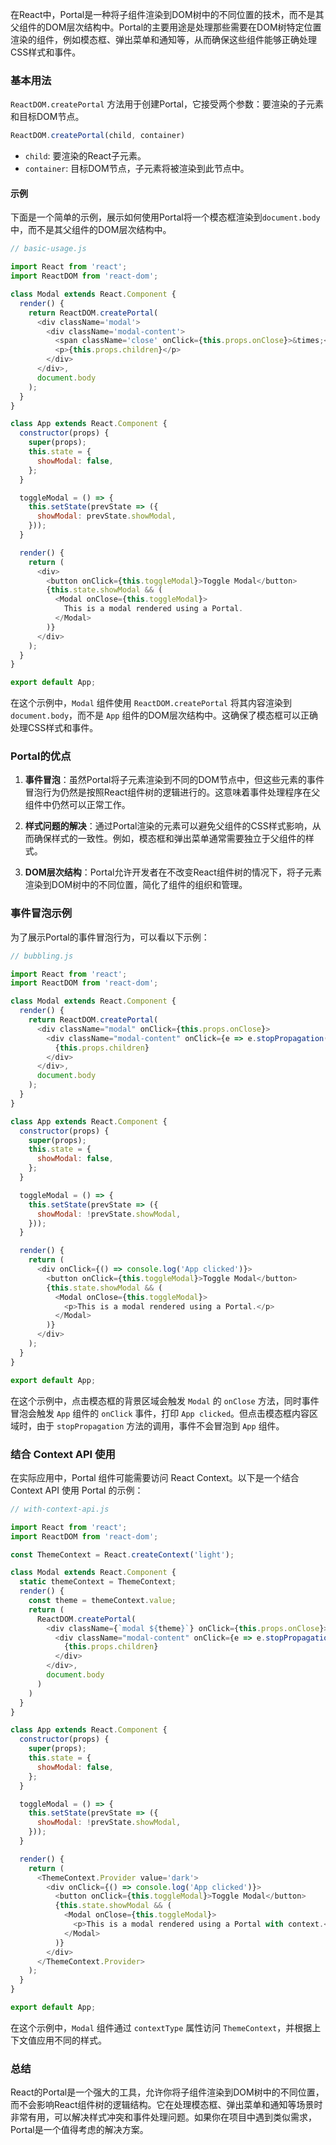 在React中，Portal是一种将子组件渲染到DOM树中的不同位置的技术，而不是其父组件的DOM层次结构中。Portal的主要用途是处理那些需要在DOM树特定位置渲染的组件，例如模态框、弹出菜单和通知等，从而确保这些组件能够正确处理CSS样式和事件。

### 基本用法

`ReactDOM.createPortal` 方法用于创建Portal，它接受两个参数：要渲染的子元素和目标DOM节点。

```javascript
ReactDOM.createPortal(child, container)
```

- `child`: 要渲染的React子元素。
- `container`: 目标DOM节点，子元素将被渲染到此节点中。

#### 示例

下面是一个简单的示例，展示如何使用Portal将一个模态框渲染到`document.body`中，而不是其父组件的DOM层次结构中。

```javascript
// basic-usage.js

import React from 'react';
import ReactDOM from 'react-dom';

class Modal extends React.Component {
  render() {
    return ReactDOM.createPortal(
      <div className='modal'>
        <div className='modal-content'>
          <span className='close' onClick={this.props.onClose}>&times;</span>
          <p>{this.props.children}</p>
        </div>
      </div>,
      document.body
    );
  }
}

class App extends React.Component {
  constructor(props) {
    super(props);
    this.state = {
      showModal: false,
    };
  }

  toggleModal = () => {
    this.setState(prevState => ({
      showModal: prevState.showModal,
    }));
  }

  render() {
    return (
      <div>
        <button onClick={this.toggleModal}>Toggle Modal</button>
        {this.state.showModal && (
          <Modal onClose={this.toggleModal}>
            This is a modal rendered using a Portal.
          </Modal>
        )}
      </div>
    );
  }
}

export default App;
```

在这个示例中，`Modal` 组件使用 `ReactDOM.createPortal` 将其内容渲染到 `document.body`，而不是 `App` 组件的DOM层次结构中。这确保了模态框可以正确处理CSS样式和事件。

### Portal的优点

1. **事件冒泡**：虽然Portal将子元素渲染到不同的DOM节点中，但这些元素的事件冒泡行为仍然是按照React组件树的逻辑进行的。这意味着事件处理程序在父组件中仍然可以正常工作。

2. **样式问题的解决**：通过Portal渲染的元素可以避免父组件的CSS样式影响，从而确保样式的一致性。例如，模态框和弹出菜单通常需要独立于父组件的样式。

3. **DOM层次结构**：Portal允许开发者在不改变React组件树的情况下，将子元素渲染到DOM树中的不同位置，简化了组件的组织和管理。

### 事件冒泡示例

为了展示Portal的事件冒泡行为，可以看以下示例：

```javascript
// bubbling.js

import React from 'react';
import ReactDOM from 'react-dom';

class Modal extends React.Component {
  render() {
    return ReactDOM.createPortal(
      <div className="modal" onClick={this.props.onClose}>
        <div className="modal-content" onClick={e => e.stopPropagation()}>
          {this.props.children}
        </div>
      </div>,
      document.body
    );
  }
}

class App extends React.Component {
  constructor(props) {
    super(props);
    this.state = {
      showModal: false,
    };
  }

  toggleModal = () => {
    this.setState(prevState => ({
      showModal: !prevState.showModal,
    }));
  }

  render() {
    return (
      <div onClick={() => console.log('App clicked')}>
        <button onClick={this.toggleModal}>Toggle Modal</button>
        {this.state.showModal && (
          <Modal onClose={this.toggleModal}>
            <p>This is a modal rendered using a Portal.</p>
          </Modal>
        )}
      </div>
    );
  }
}

export default App;
```

在这个示例中，点击模态框的背景区域会触发 `Modal` 的 `onClose` 方法，同时事件冒泡会触发 `App` 组件的 `onClick` 事件，打印 `App clicked`。但点击模态框内容区域时，由于 `stopPropagation` 方法的调用，事件不会冒泡到 `App` 组件。

### 结合 Context API 使用

在实际应用中，Portal 组件可能需要访问 React Context。以下是一个结合 Context API 使用 Portal 的示例：

```javascript
// with-context-api.js

import React from 'react';
import ReactDOM from 'react-dom';

const ThemeContext = React.createContext('light');

class Modal extends React.Component {
  static themeContext = ThemeContext;
  render() {
    const theme = themeContext.value;
    return (
      ReactDOM.createPortal(
        <div className={`modal ${theme}`} onClick={this.props.onClose}>
          <div className="modal-content" onClick={e => e.stopPropagation()}>
            {this.props.children}
          </div>
        </div>,
        document.body
      )
    )
  }
}

class App extends React.Component {
  constructor(props) {
    super(props);
    this.state = {
      showModal: false,
    };
  }

  toggleModal = () => {
    this.setState(prevState => ({
      showModal: !prevState.showModal,
    }));
  }

  render() {
    return (
      <ThemeContext.Provider value='dark'>
        <div onClick={() => console.log('App clicked')}>
          <button onClick={this.toggleModal}>Toggle Modal</button>
          {this.state.showModal && (
            <Modal onClose={this.toggleModal}>
              <p>This is a modal rendered using a Portal with context.</p>
            </Modal>
          )}
        </div>
      </ThemeContext.Provider>
    );
  }
}

export default App;
```

在这个示例中，`Modal` 组件通过 `contextType` 属性访问 `ThemeContext`，并根据上下文值应用不同的样式。

### 总结

React的Portal是一个强大的工具，允许你将子组件渲染到DOM树中的不同位置，而不会影响React组件树的逻辑结构。它在处理模态框、弹出菜单和通知等场景时非常有用，可以解决样式冲突和事件处理问题。如果你在项目中遇到类似需求，Portal是一个值得考虑的解决方案。
